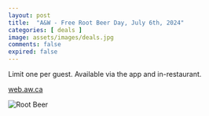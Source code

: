 ```yaml
---
layout: post
title:  "A&W - Free Root Beer Day, July 6th, 2024"
categories: [ deals ]
image: assets/images/deals.jpg
comments: false
expired: false
---
```


Limit one per guest. Available via the app and in-restaurant.

[web.aw.ca](https://web.aw.ca/en/home)

![Root Beer](https://web.aw.ca/static/media/free-root-beer-2024-dt-en.c81c176e.jpg)